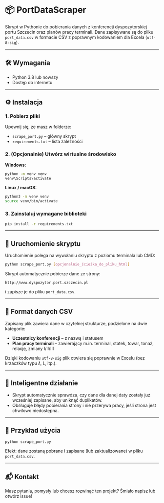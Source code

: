 # 📦 PortDataScraper

Skrypt w Pythonie do pobierania danych z konferencji dyspozytorskiej portu Szczecin oraz planów pracy terminali. Dane zapisywane są do pliku `port_data.csv` w formacie CSV z poprawnym kodowaniem dla Excela (`utf-8-sig`).

---

## 🛠️ Wymagania

- Python 3.8 lub nowszy
- Dostęp do internetu

---

## ⚙️ Instalacja

### 1. Pobierz pliki

Upewnij się, że masz w folderze:

- `scrape_port.py` – główny skrypt
- `requirements.txt` – lista zależności

### 2. (Opcjonalnie) Utwórz wirtualne środowisko

**Windows:**

```cmd
python -m venv venv
venv\Scripts\activate
```

**Linux / macOS:**

```bash
python3 -m venv venv
source venv/bin/activate
```

### 3. Zainstaluj wymagane biblioteki

```bash
pip install -r requirements.txt
```

---

## 🚀 Uruchomienie skryptu

Uruchomienie polega na wywołaniu skryptu z poziomu terminala lub CMD:

```bash
python scrape_port.py [opcjonalnie_ścieżka_do_pliku_html]
```

Skrypt automatycznie pobierze dane ze strony:

```
http://www.dyspozytor.port.szczecin.pl
```

i zapisze je do pliku `port_data.csv`.

---

## 📄 Format danych CSV

Zapisany plik zawiera dane w czytelnej strukturze, podzielone na dwie kategorie:

- **Uczestnicy konferencji** – z nazwą i statusem
- **Plan pracy terminali** – zawierający m.in. terminal, statek, towar, tonaż, relację, zmiany I/II/III

Dzięki kodowaniu `utf-8-sig` plik otwiera się poprawnie w Excelu (bez krzaczków typu `Â`, `Ĺ`, itp.).

---

## 🧠 Inteligentne działanie

- Skrypt automatycznie sprawdza, czy dane dla danej daty zostały już wcześniej zapisane, aby uniknąć duplikatów.
- Obsługuje błędy pobierania strony i nie przerywa pracy, jeśli strona jest chwilowo niedostępna.

---

## 📝 Przykład użycia

```bash
python scrape_port.py
```

Efekt: dane zostaną pobrane i zapisane (lub zaktualizowane) w pliku `port_data.csv`.

---

## 📬 Kontakt

Masz pytania, pomysły lub chcesz rozwinąć ten projekt? Śmiało napisz lub otwórz issue!